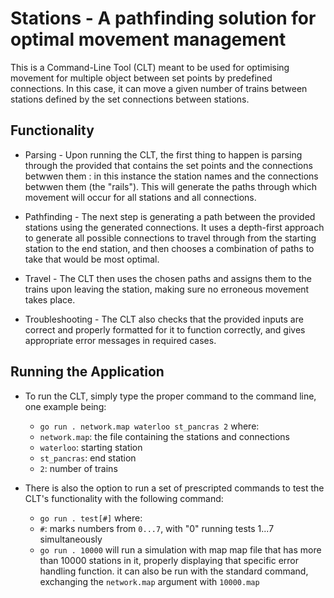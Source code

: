 # Stations - A pathfinding solution for optimal movement management

This is a Command-Line Tool (CLT) meant to be used for optimising movement for multiple object between set points by predefined connections. In this case, it can move a given number of trains between stations defined by the set connections between stations. 
## Functionality

- Parsing - Upon running the CLT, the first thing to happen is parsing through the provided that contains the set points and the connections betwwen them : in this instance the station names and the connections betwwen them (the "rails"). This will generate the paths through which movement will occur for all stations and all connections.

- Pathfinding - The next step is  generating a path between the provided stations using the generated connections. It uses a depth-first approach to generate all possible connections to travel through from the starting station to the end station, and then chooses a combination of paths to take that would be most optimal.

- Travel - The CLT then uses the chosen paths and assigns them to the trains upon leaving the station, making sure no erroneous movement takes place. 

- Troubleshooting - The CLT also checks that the provided inputs are correct and properly formatted for it to function correctly, and gives appropriate error messages in required cases.

## Running the Application

- To run the CLT, simply type the proper command to the command line, one example being:
  * ```go run . network.map waterloo st_pancras 2``` where:
  * ```network.map```: the file containing the stations and connections
  * ```waterloo```: starting station
  * ```st_pancras```: end station
  * ```2```: number of trains

- There is also the option to run a set of prescripted commands to test the CLT's functionality with the following command:
  * ```go run . test[#]``` where:
  * ```#```: marks numbers from ```0...7```, with "0" running tests 1...7 simultaneously
  * ```go run . 10000``` will run a simulation with map map file that has more than 10000 stations in it, properly displaying that specific error handling function. it can also be run with the standard command, exchanging the ```network.map``` argument with ```10000.map```